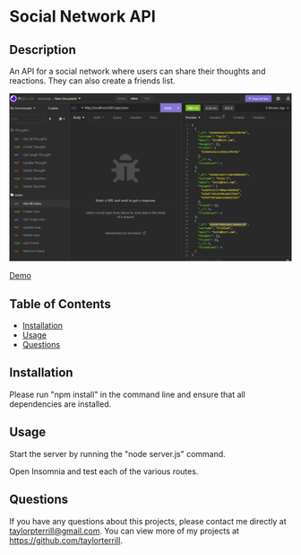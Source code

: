 # Social Network API

## Description
An API for a social network where users can share their thoughts and reactions. They can also create a friends list.

![Screenshot](/media/Screenshot%202022-10-29%20154310.png)

[Demo](https://youtu.be/MJqlbmFK_BE)

## Table of Contents
* [Installation](#installation)
* [Usage](#usage) 
* [Questions](#questions)

## Installation
Please run "npm install" in the command line and ensure that all dependencies are installed.

## Usage
Start the server by running the "node server.js" command. 

Open Insomnia and test each of the various routes.

## Questions
If you have any questions about this projects, please contact me directly at taylorpterrill@gmail.com. You can view more of my projects at https://github.com/taylorterrill.
